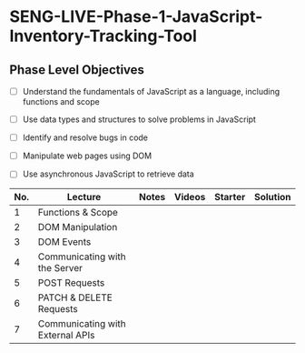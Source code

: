 # SENG-LIVE-Phase-1-JavaScript-Inventory-Tracking-Tool
## Phase Level Objectives
- [ ] Understand the fundamentals of JavaScript as a language, including functions and scope
- [ ] Use data types and structures to solve problems in JavaScript
- [ ] Identify and resolve bugs in code
- [ ] Manipulate web pages using DOM
- [ ] Use asynchronous JavaScript to retrieve data


|No. | Lecture                          	| Notes 	| Videos 	| Starter 	| Solution 	|
|----|------------------------------	|:-----:	|--------	|---------	|----------	|
|1 | Functions & Scope                	|       	|        	|         	|          	|
|2 | DOM Manipulation                 	|       	|        	|         	|          	|
|3 | DOM Events                       	|       	|        	|         	|          	|
|4 | Communicating with the Server    	|       	|        	|         	|          	|
|5 | POST Requests                    	|       	|        	|         	|          	|
|6 | PATCH & DELETE Requests          	|       	|        	|         	|          	|
|7 | Communicating with External APIs 	|       	|        	|         	|          	|